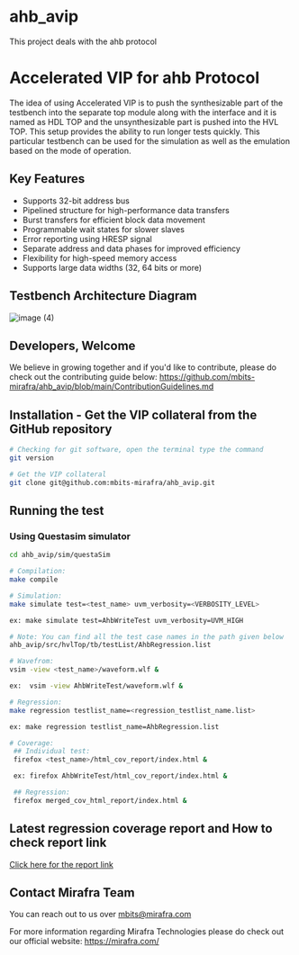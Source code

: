 # ahb_avip
This project deals with the ahb protocol

# Accelerated VIP for ahb Protocol
The idea of using Accelerated VIP is to push the synthesizable part of the testbench into the separate top module along with the interface and it is named as HDL TOP and the unsynthesizable part is pushed into the HVL TOP. This setup provides the ability to run longer tests quickly. This particular testbench can be used for the simulation as well as the emulation based on the mode of operation.

## Key Features
- Supports 32-bit address bus 
- Pipelined structure for high-performance data transfers
- Burst transfers for efficient block data movement
- Programmable wait states for slower slaves
- Error reporting using HRESP signal 
- Separate address and data phases for improved efficiency
- Flexibility for high-speed memory access
- Supports large data widths (32, 64 bits or more)

## Testbench Architecture Diagram
![image (4)](https://github.com/user-attachments/assets/1193b880-cc13-41cd-99c0-e2accacb5fa4)

## Developers, Welcome
We believe in growing together and if you'd like to contribute, please do check out the contributing guide below:
https://github.com/mbits-mirafra/ahb_avip/blob/main/ContributionGuidelines.md

## Installation - Get the VIP collateral from the GitHub repository
```bash
# Checking for git software, open the terminal type the command
git version

# Get the VIP collateral
git clone git@github.com:mbits-mirafra/ahb_avip.git
```
## Running the test
### Using Questasim simulator
```bash
cd ahb_avip/sim/questaSim

# Compilation:  
make compile

# Simulation:
make simulate test=<test_name> uvm_verbosity=<VERBOSITY_LEVEL>

ex: make simulate test=AhbWriteTest uvm_verbosity=UVM_HIGH

# Note: You can find all the test case names in the path given below
ahb_avip/src/hvlTop/tb/testList/AhbRegression.list

# Wavefrom:  
vsim -view <test_name>/waveform.wlf &

ex:  vsim -view AhbWriteTest/waveform.wlf &

# Regression:
make regression testlist_name=<regression_testlist_name.list>

ex: make regression testlist_name=AhbRegression.list

# Coverage: 
 ## Individual test:
 firefox <test_name>/html_cov_report/index.html &

 ex: firefox AhbWriteTest/html_cov_report/index.html &

 ## Regression:
 firefox merged_cov_html_report/index.html &
```
## Latest regression coverage report and How to check report link
[Click here for the report link](https://github.com/mbits-mirafra/ahb_avip/issues/4)

## Contact Mirafra Team
You can reach out to us over mbits@mirafra.com

For more information regarding Mirafra Technologies please do check out our official website:
https://mirafra.com/
